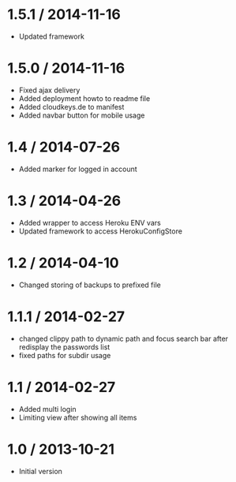 
1.5.1 / 2014-11-16
==================

  * Updated framework

1.5.0 / 2014-11-16
==================

  * Fixed ajax delivery
  * Added deployment howto to readme file
  * Added cloudkeys.de to manifest
  * Added navbar button for mobile usage

1.4 / 2014-07-26
==================

 * Added marker for logged in account

1.3 / 2014-04-26
==================

 * Added wrapper to access Heroku ENV vars
 * Updated framework to access HerokuConfigStore

1.2 / 2014-04-10
==================

 * Changed storing of backups to prefixed file

1.1.1 / 2014-02-27
==================

 * changed clippy path to dynamic path and focus search bar after redisplay the passwords list
 * fixed paths for subdir usage

1.1 / 2014-02-27
==================

 * Added multi login
 * Limiting view after showing all items

1.0 / 2013-10-21
==================

 * Initial version
